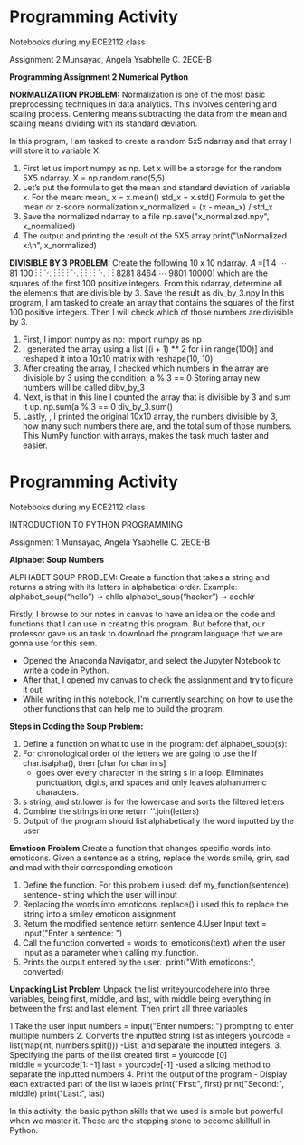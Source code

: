 # Programming Activity 
Notebooks during my ECE2112 class 

Assignment 2
Munsayac, Angela Ysabhelle C. 
2ECE-B

**Programming Assignment 2 
Numerical Python**

**NORMALIZATION PROBLEM:** Normalization is one of the most basic preprocessing techniques in data analytics. This involves centering and scaling process. Centering means subtracting the data from the mean and scaling means dividing with its standard deviation.

In this program, I am tasked to create a random 5x5 ndarray and that array I will store it to variable X. 
1.	First let us import numpy as np. Let x will be a storage for the random 5X5 ndarray.
X = np.random.rand(5,5)
2.	Let’s put the formula to get the mean and standard deviation of variable x.
For the mean:
			mean_ x = x.mean()
			std_x = x.std()
 Formula to get the mean or z-score normalization
			x_normalized = (x - mean_x) / std_x
3. Save the normalized ndarray to a file
			np.save("x_normalized.npy", x_normalized)  
4.	The output and printing the result of the 5X5 array
			print("\nNormalized x:\n", x_normalized)  


**DIVISIBLE BY 3 PROBLEM:** Create the following 10 x 10 ndarray.
𝐴 =[1 4 ⋯ 81 100
⋮ ⋮ ⋱ ⋮ ⋮
⋮ ⋮ ⋱ ⋮ ⋮
⋮ ⋮ ⋱ ⋮ ⋮
8281 8464 ⋯ 9801 10000]
which are the squares of the first 100 positive integers.
From this ndarray, determine all the elements that are divisible by 3. Save the result as div_by_3.npy
In this program, I am tasked to create an array that contains the squares of the first 100 positive integers. Then I will check which of those numbers are divisible by 3.

 1. First, I import numpy as np:
import numpy as np
2.  I generated the array using a list
 [(i + 1) ** 2 for i in range(100)] and reshaped it into a 10x10 matrix with 
reshape(10, 10)
3. After creating the array, I checked which numbers in the array are divisible by 3 using the condition: 
	a % 3 == 0
    Storing array new numbers will be called dibv_by_3
4. Next, is that in this line I counted the array that is divisible by 3 and sum it up.
	np.sum(a % 3 == 0
	div_by_3.sum()
5. Lastly,  , I printed the original 10x10 array, the numbers divisible by 3, how many such numbers there are, and the total sum of those numbers. This NumPy function with arrays, makes the task much faster and easier. 






















# Programming Activity 
Notebooks during my ECE2112 class 

INTRODUCTION TO PYTHON PROGRAMMING

Assignment 1
Munsayac, Angela Ysabhelle C. 
2ECE-B

**Alphabet Soup Numbers**

ALPHABET SOUP PROBLEM: Create a function that takes a string and returns a string with its letters
in alphabetical order.
Example: alphabet_soup(“hello”) ➞ ehllo
alphabet_soup(“hacker”) ➞ acehkr

Firstly, I browse to our notes in canvas to have an idea on the code and functions that I can use in creating this program. But before that, our professor gave us an task to download the program language that we are gonna use for this sem.
- Opened the Anaconda Navigator, and select the Jupyter Notebook to write a code in Python.
- After that, I opened my canvas to check the assignment and try to figure it out.
- While writing in this notebook, I'm currently searching on how to use the other functions that can help me to build the program.
  
**Steps in Coding the Soup Problem:**
1. Define a function on what to use in the program:
   def alphabet_soup(s):
2. For chronological order of the letters we are going to use the
   If char.isalpha(), then [char for char in s]
   - goes over every character in the string s in a loop. Eliminates punctuation,       digits, and spaces and only leaves alphanumeric characters.
3. s string, and str.lower is for the lowercase and sorts the filtered letters 
4. Combine the strings in one
   return ''.join(letters)
6. Output of the program should list alphabetically the word inputted by the user

**Emoticon Problem**
Create a function that changes specific words into emoticons. Given a sentence
as a string, replace the words smile, grin, sad and mad with their corresponding emoticon

1. Define the function. For this problem i used:
   def my_function(sentence):
   sentence- string which the user will input
2. Replacing the words into emoticons
   .replace() i used this to replace the string into a smiley emoticon assignment
3. Return the modified sentence
   return sentence
4.User Input
   text = input("Enter a sentence: ")
5. Call the function
   converted = words_to_emoticons(text) when the user input as a parameter when       calling my_function.
6. Prints the output entered by the user.
​   print("With emoticons:", converted)

**Unpacking List Problem**
Unpack the list writeyourcodehere into three variables, being first,
middle, and last, with middle being everything in between the first and last element. Then print all three
variables

1.Take the user input
  numbers = input("Enter numbers: ") prompting to enter multiple numbers
2. Converts the inputted string list as integers
   yourcode = list(map(int, numbers.split()))
   -List, and separate the inputted integers.
3. Specifying the parts of the list created
    first = yourcode [0]                            
    middle = yourcode[1: -1]
    last = yourcode[-1]
   -used a slicing method to separate the inputted numbers
 4. Print the output of the program - Display each extracted part of the list w labels
    print("First:", first)
    print("Second:", middle)
    print("Last:", last)

In this activity, the basic python skills that we used is simple but powerful when we master it. These are the stepping stone to become skillfull in Python. 



